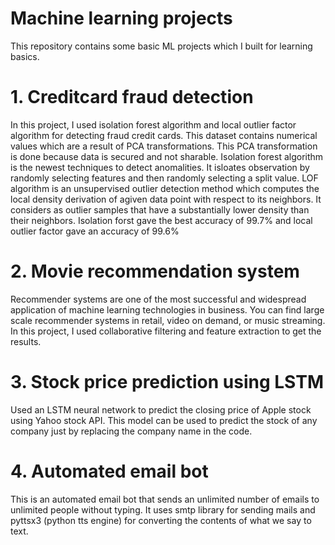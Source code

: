 # Machine learning projects 
This repository contains some basic ML projects which I built for learning basics.
# 1. Creditcard fraud detection 
In this project, I used isolation forest algorithm and local outlier factor algorithm for detecting fraud credit cards. This dataset contains numerical values which are a result of PCA transformations. This PCA transformation is done because data is secured and not sharable.
Isolation forest algorithm is the newest techniques to detect anomalities. It isloates observation by randomly selecting features and then randomly selecting a split value.
LOF algorithm is an unsupervised outlier detection method which computes the local density derivation of  agiven data point with respect to its neighbors. It considers as outlier samples that have a substantially lower density than their neighbors.
Isolation forst gave the best accuracy of 99.7% and local outlier factor gave an accuracy of 99.6%

# 2. Movie recommendation system
Recommender systems are one of the most successful and widespread application of machine learning technologies in business. You can find large scale recommender systems in retail, video on demand, or music streaming.
In this project, I used collaborative filtering and feature extraction to get the results.

# 3. Stock price prediction using LSTM
Used an LSTM neural network to predict the closing price of Apple stock using Yahoo stock API. This model can be used to predict the stock of any company just by replacing the company name in the code.

# 4. Automated email bot
This is an automated email bot that sends an unlimited number of emails to unlimited people without typing. It uses smtp library for sending mails and pyttsx3 (python tts engine) for converting the contents of what we say to text.
